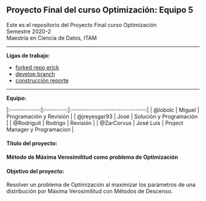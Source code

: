 ## Proyecto Final del curso Optimización: Equipo 5

Este es el repositorio del Proyecto Final curso Optimización   
Semestre 2020-2  
Maestría en Ciencia de Datos, ITAM  
______

**Ligas de trabajo:**  

* [forked repo erick](https://github.com/Rodriguit/analisis-numerico-computo-cientifico/tree/optimizacion-2020-2/proyecto_final/indicaciones)
* [develop branch](https://github.com/Rodriguit/Proyecto-final-equipo5-opt-2020/tree/develop)
* [construcción reporte](https://www.overleaf.com/project/5fc535eb8fa71982ee3a3c48)
____
**Equipo:**  

|:------------:|:---------:|:------------------------------:|
| @lobolc      | Miguel    | Programación y Revisión        |
| @jreyesgar93 | José      | Solución y Programación        |
| @Rodriguit   | Rodrigo   | Revisión                       |
| @ZarCorvus   | José Luis | Project Manager y Programacion |


#### Título del proyecto:  

**Método de Máxima Verosimilitud como problema de Optimización**

#### Objetivo del proyecto:   

Resolver un problema de Optimización al maximizar los parámetros de una distribución por Máxima Verosimilitud con Métodos de Descenso.










